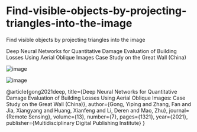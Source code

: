 # Find-visible-objects-by-projecting-triangles-into-the-image
Find visible objects by projecting triangles into the image

Deep Neural Networks for Quantitative Damage Evaluation of Building Losses Using Aerial Oblique Images Case Study on the Great Wall (China)



![image](https://github.com/primegong/Find-visible-objects-by-projecting-triangles-into-the-image/graphical_abstract.png)


![image](https://github.com/primegong/Find-visible-objects-by-projecting-triangles-into-the-image/raw/master/framework.png)


@article{gong2021deep,
  title={Deep Neural Networks for Quantitative Damage Evaluation of Building Losses Using Aerial Oblique Images: Case Study on the Great Wall (China)},
  author={Gong, Yiping and Zhang, Fan and Jia, Xiangyang and Huang, Xianfeng and Li, Deren and Mao, Zhu},
  journal={Remote Sensing},
  volume={13},
  number={7},
  pages={1321},
  year={2021},
  publisher={Multidisciplinary Digital Publishing Institute}
}
